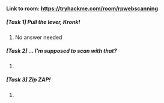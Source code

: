 #### Link to room: https://tryhackme.com/room/rpwebscanning

##### [Task 1] Pull the lever, Kronk! 
   1. No answer needed
   
##### [Task 2] ... I'm supposed to scan with that? 
   1. 
   
##### [Task 3] Zip ZAP! 
   1. 

